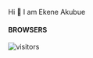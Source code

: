 Hi 👋 I am Ekene Akubue


<h4>BROWSERS</h4>



![visitors](https://visitor-badge.glitch.me/badge?page_id=page.id)

<!--
**ekeneakubue/ekeneakubue** is a ✨ _special_ ✨ repository because its `README.md` (this file) appears on your GitHub profile.

Here are some ideas to get you started:

- 🔭 I’m currently working on ...
- 🌱 I’m currently learning React
- 👯 I’m looking to collaborate on ...
- 🤔 I’m looking for help with ...
- 💬 Ask me about ...
- 📫 How to reach me: ...
- 😄 Pronouns: ...
- ⚡ Fun fact: ...
-->

